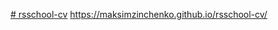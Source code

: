 [# rsschool-cv](https://maksimzinchenko.github.io/rsschool-cv/cv)
https://maksimzinchenko.github.io/rsschool-cv/